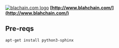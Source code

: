 
[![blachain.com logo](http://www.blahchain.com/_images/logo.svg)](http://www.blahchain.com/)
**[http://www.blahchain.com/](http://www.blahchain.com/)**


## Pre-reqs

```
apt-get install python3-sphinx
```
